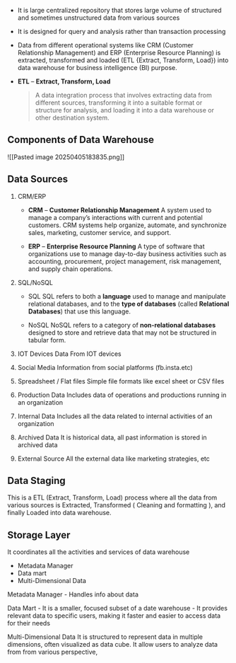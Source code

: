 
- It is large centralized repository that stores large volume of structured and sometimes unstructured data from various sources
- It is designed for query and analysis rather than transaction processing
- Data from different operational systems like CRM (Customer Relationship Management) and ERP (Enterprise Resource Planning) is extracted, transformed and loaded (ETL {Extract, Transform, Load}) into data warehouse for business intelligence (BI) purpose.


- **ETL** – **Extract, Transform, Load**
    
    > A data integration process that involves extracting data from different sources, transforming it into a suitable format or structure for analysis, and loading it into a data warehouse or other destination system.
    


## Components of Data Warehouse

![[Pasted image 20250405183835.png]]


## Data Sources

1. CRM/ERP

	- **CRM** – **Customer Relationship Management**
		A system used to manage a company’s interactions with current and potential customers. CRM systems help organize, automate, and synchronize sales, marketing, customer service, and support.
    
	- **ERP** – **Enterprise Resource Planning**
		A type of software that organizations use to manage day-to-day business activities such as accounting, procurement, project management, risk management, and supply chain operations.

2. SQL/NoSQL

	- SQL
		SQL refers to both a **language** used to manage and manipulate relational databases, and to the **type of databases** (called **Relational Databases**) that use this language.

	- NoSQL
	    NoSQL refers to a category of **non-relational databases** designed to store and retrieve data that may not be structured in tabular form.

3. IOT Devices 
		Data From IOT devices

4. Social Media
		Information from social platforms (fb.insta.etc)

5. Spreadsheet / Flat files
		Simple file formats like excel sheet or CSV files

6. Production Data
		Includes data of operations and productions running in an organization

7. Internal Data
	    Includes all the data related to internal activities of an organization

8. Archived Data 
		It is historical data, all past information is stored in archived data

9. External Source
		 All the external data like marketing strategies, etc

## Data Staging 

This is a ETL (Extract, Transform, Load) process where all the data from various sources is Extracted, Transformed ( Cleaning and formatting ), and finally Loaded into data warehouse.

## Storage Layer

It coordinates all the activities and services of data warehouse 

- Metadata Manager
- Data mart 
- Multi-Dimensional Data

Metadata Manager
	- Handles info about data

Data Mart
	 - It is a smaller, focused subset of a date warehouse
	 - It provides relevant data to specific users, making it faster and easier to access data for their needs

 Multi-Dimensional Data
		It is structured to represent data in multiple dimensions, often visualized as data cube.
		It allow users to analyze data from from various perspective, 
